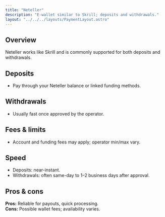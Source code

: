 ```yaml
---
title: "Neteller"
description: "E-wallet similar to Skrill; deposits and withdrawals."
layout: "../../../layouts/PaymentLayout.astro"
---
```


## Overview
Neteller works like Skrill and is commonly supported for both deposits and withdrawals.

## Deposits
- Pay through your Neteller balance or linked funding methods.

## Withdrawals
- Usually fast once approved by the operator.

## Fees & limits
- Account and funding fees may apply; operator min/max vary.

## Speed
- Deposits: near-instant.
- Withdrawals: often same-day to 1–2 business days after approval.

## Pros & cons
**Pros:** Reliable for payouts, quick processing.  
**Cons:** Possible wallet fees; availability varies.
